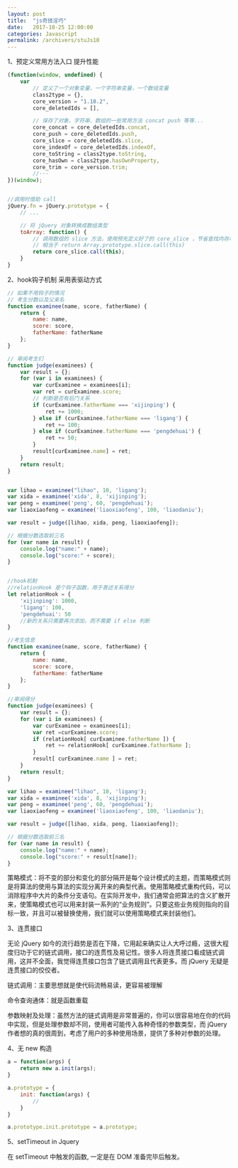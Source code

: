 ```yaml
---
layout: post
title:  "js奇技淫巧"
date:   2017-10-25 12:00:00
categories: Javascript
permalink: /archivers/stuJs10
---
```


1、预定义常用方法入口  提升性能

```javascript
(function(window, undefined) {
    var
        // 定义了一个对象变量，一个字符串变量，一个数组变量
        class2type = {},
        core_version = "1.10.2",
        core_deletedIds = [],

        // 保存了对象、字符串、数组的一些常用方法 concat push 等等...
        core_concat = core_deletedIds.concat,
        core_push = core_deletedIds.push,
        core_slice = core_deletedIds.slice,
        core_indexOf = core_deletedIds.indexOf,
        core_toString = class2type.toString,
        core_hasOwn = class2type.hasOwnProperty,
        core_trim = core_version.trim;
        //···
})(window);


//调用时借助 call
jQuery.fn = jQuery.prototype = {
    // ...

    // 将 jQuery 对象转换成数组类型
    toArray: function() {
        // 调用数组的 slice 方法，使用预先定义好了的 core_slice ，节省查找内存地址时间，提高效率
        // 相当于 return Array.prototype.slice.call(this)
        return core_slice.call(this);
    }
}
```

2、hook钩子机制 采用表驱动方式

```javascript
// 如果不用钩子的情况
// 考生分数以及父亲名
function examinee(name, score, fatherName) {
    return {
        name: name,
        score: score,
        fatherName: fatherName
    };
}

// 审阅考生们
function judge(examinees) {
    var result = {};
    for (var i in examinees) {
        var curExaminee = examinees[i];
        var ret = curExaminee.score;
        // 判断是否有后门关系
        if (curExaminee.fatherName === 'xijinping') {
            ret += 1000;
        } else if (curExaminee.fatherName === 'ligang') {
            ret += 100;
        } else if (curExaminee.fatherName === 'pengdehuai') {
            ret += 50;
        }
        result[curExaminee.name] = ret;
    }
    return result;
}


var lihao = examinee("lihao", 10, 'ligang');
var xida = examinee('xida', 8, 'xijinping');
var peng = examinee('peng', 60, 'pengdehuai');
var liaoxiaofeng = examinee('liaoxiaofeng', 100, 'liaodaniu');

var result = judge([lihao, xida, peng, liaoxiaofeng]);

// 根据分数选取前三名
for (var name in result) {
    console.log("name:" + name);
    console.log("score:" + score);
}


//hook机制
//relationHook 是个钩子函数，用于表述关系得分
let relationHook = {
    'xijinping': 1000,
    'ligang': 100,
    'pengdehuai': 50
    //新的关系只需要再次添加，而不需要 if else 判断
}

//考生信息
function examinee(name, score, fatherName) {
    return {
        name: name,
        score: score,
        fatherName: fatherName
    };
}

//审阅得分
function judge(examinees) {
    var result = {};
    for (var i in examinees) {
        var curExaminee = examinees[i];
        var ret =curExaminee.score;
        if (relationHook[ curExaminee.fatherName ]) {
            ret += relationHook[ curExaminee.fatherName ];
        }
        result[ curExaminee.name ] = ret;
    }
    return result;
}

var lihao = examinee("lihao", 10, 'ligang');
var xida = examinee('xida', 8, 'xijinping');
var peng = examinee('peng', 60, 'pengdehuai');
var liaoxiaofeng = examinee('liaoxiaofeng', 100, 'liaodaniu');

var result = judge([lihao, xida, peng, liaoxiaofeng]);

// 根据分数选取前三名
for (var name in result) {
    console.log("name:" + name);
    console.log("score:" + result[name]);
}

```

策略模式：将不变的部分和变化的部分隔开是每个设计模式的主题，而策略模式则是将算法的使用与算法的实现分离开来的典型代表。使用策略模式重构代码，可以消除程序中大片的条件分支语句。在实际开发中，我们通常会把算法的含义扩散开来，使策略模式也可以用来封装一系列的“业务规则”。只要这些业务规则指向的目标一致，并且可以被替换使用，我们就可以使用策略模式来封装他们。

3、连贯接口

无论 jQuery 如今的流行趋势是否在下降，它用起来确实让人大呼过瘾，这很大程度归功于它的链式调用，接口的连贯性及易记性。很多人将连贯接口看成链式调用，这并不全面，我觉得连贯接口包含了链式调用且代表更多。而 jQuery 无疑是连贯接口的佼佼者。

链式调用：主要思想就是使代码流畅易读，更容易被理解

命令查询通体：就是函数重载

参数映射及处理：虽然方法的链式调用是非常普遍的，你可以很容易地在你的代码中实现，但是处理参数却不同，使用者可能传入各种奇怪的参数类型，而 jQuery 作者想的真的很周到，考虑了用户的多种使用场景，提供了多种对参数的处理。


4、无 new 构造

```javascript
a = function(args) {
    return new a.init(args);
}

a.prototype = {
    init: function(args) {
        //
    }
}

a.prototype.init.prototype = a.prototype;
```

5、setTimeout in Jquery

在 setTimeout 中触发的函数, 一定是在 DOM 准备完毕后触发。
